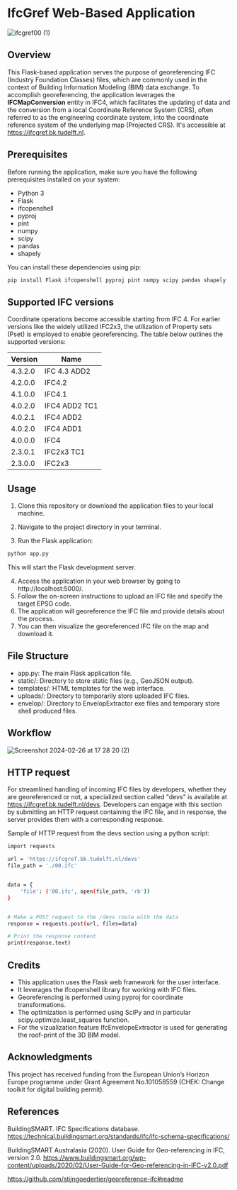 # IfcGref Web-Based Application

![ifcgref00 (1)](https://github.com/tudelft3d/ifcgref/assets/50393714/378e8d64-378b-485b-aefe-73afe0ecd943)


## Overview

This Flask-based application serves the purpose of georeferencing IFC (Industry Foundation Classes) files, which are commonly used in the context of Building Information Modeling (BIM) data exchange. To accomplish georeferencing, the application leverages the **IFCMapConversion** entity in IFC4, which facilitates the updating of data and the conversion from a local Coordinate Reference System (CRS), often referred to as the engineering coordinate system, into the coordinate reference system of the underlying map (Projected CRS). It's accessible at https://ifcgref.bk.tudelft.nl.



## Prerequisites

Before running the application, make sure you have the following prerequisites installed on your system:

- Python 3
- Flask
- ifcopenshell
- pyproj
- pint
- numpy
- scipy
- pandas
- shapely

You can install these dependencies using pip:

```bash
pip install Flask ifcopenshell pyproj pint numpy scipy pandas shapely
```

## Supported IFC versions


Coordinate operations become accessible starting from IFC 4. For earlier versions like the widely utilized IFC2x3, the utilization of Property sets (Pset) is employed to enable georeferencing. The table below outlines the supported versions: 

| Version | Name |
| -------- | ------- |
| 4.3.2.0 | IFC 4.3 ADD2 |
| 4.2.0.0	| IFC4.2 |
| 4.1.0.0	| IFC4.1 |
| 4.0.2.0 | IFC4 ADD2 TC1 |
| 4.0.2.1 | IFC4 ADD2 |
| 4.0.2.0	| IFC4 ADD1 |
| 4.0.0.0 | IFC4 |
| 2.3.0.1 | IFC2x3 TC1 |
| 2.3.0.0 | IFC2x3 |


## Usage

1. Clone this repository or download the application files to your local machine.

2. Navigate to the project directory in your terminal.

3. Run the Flask application:

```bash
python app.py
```
This will start the Flask development server.

4. Access the application in your web browser by going to http://localhost:5000/.
5. Follow the on-screen instructions to upload an IFC file and specify the target EPSG code.
6. The application will georeference the IFC file and provide details about the process.
7. You can then visualize the georeferenced IFC file on the map and download it.

## File Structure

- app.py: The main Flask application file.
- static/: Directory to store static files (e.g., GeoJSON output).
- templates/: HTML templates for the web interface.
- uploads/: Directory to temporarily store uploaded IFC files.
- envelop/: Directory to EnvelopExtractor exe files and temporary store shell produced files.

## Workflow

![Screenshot 2024-02-26 at 17 28 20 (2)](https://github.com/tudelft3d/ifcgref/assets/50393714/3d14b4c7-9652-4b77-bc5b-77bd2a736341)

## HTTP request

For streamlined handling of incoming IFC files by developers, whether they are georeferenced or not, a specialized section called "devs" is available at https://ifcgref.bk.tudelft.nl/devs. Developers can engage with this section by submitting an HTTP request containing the IFC file, and in response, the server provides them with a corresponding response.

Sample of HTTP request from the devs section using a python script:

```bash
import requests

url = 'https://ifcgref.bk.tudelft.nl/devs'
file_path = './00.ifc'


data = {
    'file': ('00.ifc', open(file_path, 'rb'))
}


# Make a POST request to the /devs route with the data
response = requests.post(url, files=data)

# Print the response content
print(response.text)
```


## Credits

- This application uses the Flask web framework for the user interface.
- It leverages the ifcopenshell library for working with IFC files.
- Georeferencing is performed using pyproj for coordinate transformations.
- The optimization is performed using SciPy and in particular scipy.optimize.least_squares function.
- For the vizualization feature IfcEnvelopeExtractor is used for generating the roof-print of the 3D BIM model.



## Acknowledgments

This project has received funding from the European Union’s Horizon Europe programme under Grant Agreement No.101058559 (CHEK: Change toolkit for digital building permit).


## References

BuildingSMART. IFC Specifications database. https://technical.buildingsmart.org/standards/ifc/ifc-schema-specifications/

BuildingSMART Australasia (2020). User Guide for Geo-referencing in IFC, version 2.0. https://www.buildingsmart.org/wp-content/uploads/2020/02/User-Guide-for-Geo-referencing-in-IFC-v2.0.pdf

https://github.com/stijngoedertier/georeference-ifc#readme
